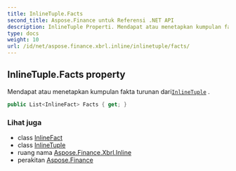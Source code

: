 ```yaml
---
title: InlineTuple.Facts
second_title: Aspose.Finance untuk Referensi .NET API
description: InlineTuple Properti. Mendapat atau menetapkan kumpulan fakta turunan dariInlineTuple .
type: docs
weight: 10
url: /id/net/aspose.finance.xbrl.inline/inlinetuple/facts/
---
```

## InlineTuple.Facts property

Mendapat atau menetapkan kumpulan fakta turunan dari[`InlineTuple`](../) .

```csharp
public List<InlineFact> Facts { get; }
```

### Lihat juga

* class [InlineFact](../../inlinefact/)
* class [InlineTuple](../)
* ruang nama [Aspose.Finance.Xbrl.Inline](../../inlinetuple/)
* perakitan [Aspose.Finance](../../../)


